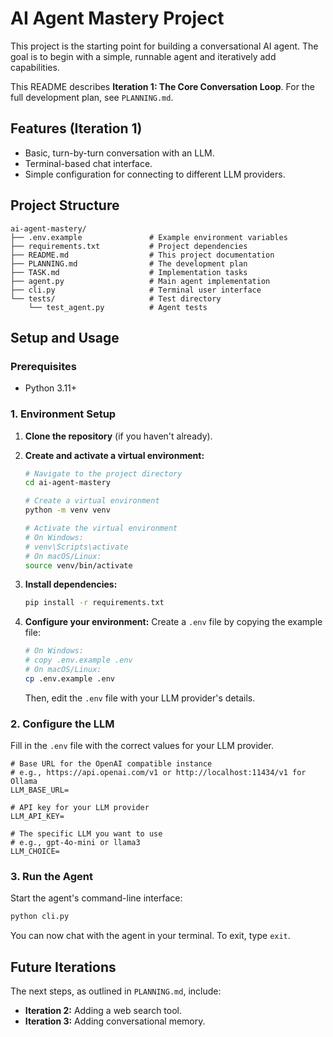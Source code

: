 # AI Agent Mastery Project

This project is the starting point for building a conversational AI agent. The goal is to begin with a simple, runnable agent and iteratively add capabilities.

This README describes **Iteration 1: The Core Conversation Loop**. For the full development plan, see `PLANNING.md`.

## Features (Iteration 1)

- Basic, turn-by-turn conversation with an LLM.
- Terminal-based chat interface.
- Simple configuration for connecting to different LLM providers.

## Project Structure

```
ai-agent-mastery/
├── .env.example               # Example environment variables
├── requirements.txt           # Project dependencies
├── README.md                  # This project documentation
├── PLANNING.md                # The development plan
├── TASK.md                    # Implementation tasks
├── agent.py                   # Main agent implementation
├── cli.py                     # Terminal user interface
└── tests/                     # Test directory
    └── test_agent.py          # Agent tests
```

## Setup and Usage

### Prerequisites

- Python 3.11+

### 1. Environment Setup

1.  **Clone the repository** (if you haven't already).

2.  **Create and activate a virtual environment:**
    ```bash
    # Navigate to the project directory
    cd ai-agent-mastery

    # Create a virtual environment
    python -m venv venv

    # Activate the virtual environment
    # On Windows:
    # venv\Scripts\activate
    # On macOS/Linux:
    source venv/bin/activate
    ```

3.  **Install dependencies:**
    ```bash
    pip install -r requirements.txt
    ```

4.  **Configure your environment:**
    Create a `.env` file by copying the example file:
    ```bash
    # On Windows:
    # copy .env.example .env
    # On macOS/Linux:
    cp .env.example .env
    ```
    Then, edit the `.env` file with your LLM provider's details.

### 2. Configure the LLM

Fill in the `.env` file with the correct values for your LLM provider.

```
# Base URL for the OpenAI compatible instance
# e.g., https://api.openai.com/v1 or http://localhost:11434/v1 for Ollama
LLM_BASE_URL=

# API key for your LLM provider
LLM_API_KEY=

# The specific LLM you want to use
# e.g., gpt-4o-mini or llama3
LLM_CHOICE=
```

### 3. Run the Agent

Start the agent's command-line interface:

```bash
python cli.py
```

You can now chat with the agent in your terminal. To exit, type `exit`.

## Future Iterations

The next steps, as outlined in `PLANNING.md`, include:
- **Iteration 2:** Adding a web search tool.
- **Iteration 3:** Adding conversational memory.
